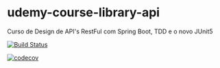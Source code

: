 # udemy-course-library-api
Curso de Design de API's RestFul com Spring Boot, TDD e o novo JUnit5

[![Build Status](https://travis-ci.org/EdsonGustavoTofolo/udemy-course-library-api.svg?branch=master)](https://travis-ci.org/EdsonGustavoTofolo/udemy-course-library-api)

[![codecov](https://codecov.io/gh/EdsonGustavoTofolo/udemy-course-library-api/branch/master/graph/badge.svg?token=LF9E7WTJI0)](https://codecov.io/gh/EdsonGustavoTofolo/udemy-course-library-api)
